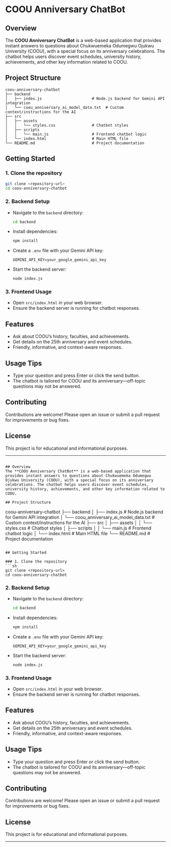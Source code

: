 # COOU Anniversary ChatBot

## Overview
The **COOU Anniversary ChatBot** is a web-based application that provides instant answers to questions about Chukwuemeka Odumegwu Ojukwu University (COOU), with a special focus on its anniversary celebrations. The chatbot helps users discover event schedules, university history, achievements, and other key information related to COOU.

## Project Structure
```
coou-anniversary-chatbot
├── backend
│   ├── index.js                      # Node.js backend for Gemini API integration
│   └── coou_anniversary_ai_model_data.txt  # Custom context/instructions for the AI
├── src
│   ├── assets
│   │   └── styles.css                # Chatbot styles
│   ├── scripts
│   │   └── main.js                   # Frontend chatbot logic
│   └── index.html                    # Main HTML file
└── README.md                         # Project documentation
```

## Getting Started

### 1. Clone the repository
```sh
git clone <repository-url>
cd coou-anniversary-chatbot
```

### 2. Backend Setup
- Navigate to the `backend` directory:
  ```sh
  cd backend
  ```
- Install dependencies:
  ```sh
  npm install
  ```
- Create a `.env` file with your Gemini API key:
  ```
  GEMINI_API_KEY=your_google_gemini_api_key
  ```
- Start the backend server:
  ```sh
  node index.js
  ```

### 3. Frontend Usage
- Open `src/index.html` in your web browser.
- Ensure the backend server is running for chatbot responses.

## Features
- Ask about COOU’s history, faculties, and achievements.
- Get details on the 25th anniversary and event schedules.
- Friendly, informative, and context-aware responses.

## Usage Tips
- Type your question and press Enter or click the send button.
- The chatbot is tailored for COOU and its anniversary—off-topic questions may not be answered.

## Contributing
Contributions are welcome! Please open an issue or submit a pull request for improvements or bug fixes.

## License
This project is for educational and informational purposes.

---
```# COOU Anniversary ChatBot

## Overview
The **COOU Anniversary ChatBot** is a web-based application that provides instant answers to questions about Chukwuemeka Odumegwu Ojukwu University (COOU), with a special focus on its anniversary celebrations. The chatbot helps users discover event schedules, university history, achievements, and other key information related to COOU.

## Project Structure
```
coou-anniversary-chatbot
├── backend
│   ├── index.js                      # Node.js backend for Gemini API integration
│   └── coou_anniversary_ai_model_data.txt  # Custom context/instructions for the AI
├── src
│   ├── assets
│   │   └── styles.css                # Chatbot styles
│   ├── scripts
│   │   └── main.js                   # Frontend chatbot logic
│   └── index.html                    # Main HTML file
└── README.md                         # Project documentation
```

## Getting Started

### 1. Clone the repository
```sh
git clone <repository-url>
cd coou-anniversary-chatbot
```

### 2. Backend Setup
- Navigate to the `backend` directory:
  ```sh
  cd backend
  ```
- Install dependencies:
  ```sh
  npm install
  ```
- Create a `.env` file with your Gemini API key:
  ```
  GEMINI_API_KEY=your_google_gemini_api_key
  ```
- Start the backend server:
  ```sh
  node index.js
  ```

### 3. Frontend Usage
- Open `src/index.html` in your web browser.
- Ensure the backend server is running for chatbot responses.

## Features
- Ask about COOU’s history, faculties, and achievements.
- Get details on the 25th anniversary and event schedules.
- Friendly, informative, and context-aware responses.

## Usage Tips
- Type your question and press Enter or click the send button.
- The chatbot is tailored for COOU and its anniversary—off-topic questions may not be answered.

## Contributing
Contributions are welcome! Please open an issue or submit a pull request for improvements or bug fixes.

## License
This project is for educational and informational purposes.

---
